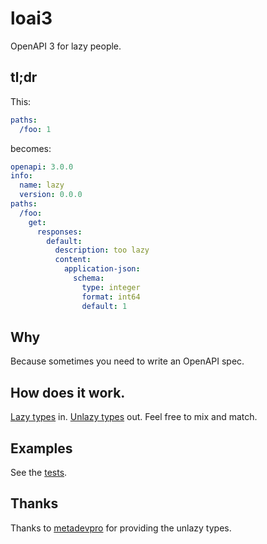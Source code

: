 # loai3

OpenAPI 3 for lazy people.

## tl;dr

This:
```yaml
paths:
  /foo: 1
```

becomes:

```yaml
openapi: 3.0.0
info:
  name: lazy
  version: 0.0.0
paths:
  /foo:
    get:
      responses:
        default:
          description: too lazy
          content:
            application-json:
              schema:
                type: integer
                format: int64
                default: 1
```

## Why

Because sometimes you need to write an OpenAPI spec.

## How does it work.

[Lazy types](src/model/LazyOpenApi.ts) in. [Unlazy types](src/model/OpenApi.ts) out.  Feel free to mix and match.

## Examples

See the [tests](test/).

## Thanks

Thanks to [metadevpro](https://github.com/metadevpro) for providing the unlazy types.